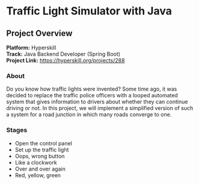 # Traffic Light Simulator with Java

## Project Overview
**Platform:** Hyperskill  
**Track:** Java Backend Developer (Spring Boot)  
**Project Link:** https://hyperskill.org/projects/288

### About
Do you know how traffic lights were invented? Some time ago, it was decided to replace the traffic police officers with a looped automated system that gives information to drivers about whether they can continue driving or not. In this project, we will implement a simplified version of such a system for a road junction in which many roads converge to one.

### Stages
- Open the control panel
- Set up the traffic light
- Oops, wrong button
- Like a clockwork
- Over and over again
- Red, yellow, green